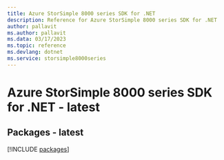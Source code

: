 ```yaml
---
title: Azure StorSimple 8000 series SDK for .NET
description: Reference for Azure StorSimple 8000 series SDK for .NET
author: pallavit
ms.author: pallavit
ms.data: 03/17/2023
ms.topic: reference
ms.devlang: dotnet
ms.service: storsimple8000series
---
```

# Azure StorSimple 8000 series SDK for .NET - latest
## Packages - latest
[!INCLUDE [packages](storsimple-8000-series-index.md)]